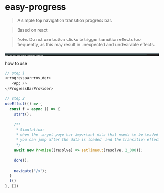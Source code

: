 # easy-progress

> A simple top navigation transition progress bar.

> Based on react

> Note: Do not use button clicks to trigger transition effects too frequently, as this may result in unexpected and undesirable effects.

![demo.png](demo.png)

how to use
```javascript
// step 1
<ProgressBarProvider>
   <App />
</ProgressBarProvider>

// step 2
useEffect(() => {
  const f = async () => {
    start();

    /**
     * Simulation:
     * when the target page has important data that needs to be loaded in advance,
     * you can jump after the data is loaded, and the transition effect during the waiting period.
     */
    await new Promise((resolve) => setTimeout(resolve, 2_000));

    done();

    navigate("/x");
  }
  f()
}, [])


```


